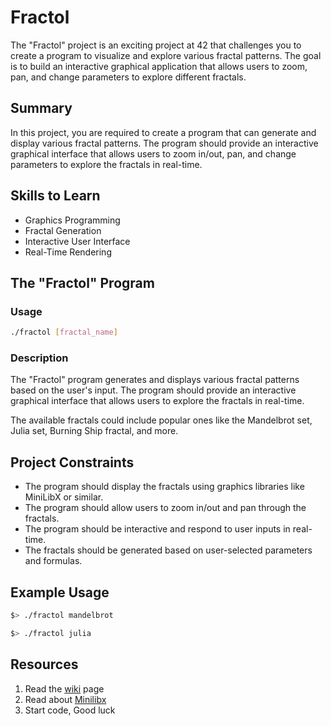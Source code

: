 # Fractol

The "Fractol" project is an exciting project at 42 that challenges you to create a program to visualize and explore various fractal patterns. The goal is to build an interactive graphical application that allows users to zoom, pan, and change parameters to explore different fractals.

## Summary

In this project, you are required to create a program that can generate and display various fractal patterns. The program should provide an interactive graphical interface that allows users to zoom in/out, pan, and change parameters to explore the fractals in real-time.

## Skills to Learn

- Graphics Programming
- Fractal Generation
- Interactive User Interface
- Real-Time Rendering

## The "Fractol" Program

### Usage

```bash
./fractol [fractal_name]
```

### Description

The "Fractol" program generates and displays various fractal patterns based on the user's input. The program should provide an interactive graphical interface that allows users to explore the fractals in real-time.

The available fractals could include popular ones like the Mandelbrot set, Julia set, Burning Ship fractal, and more.

## Project Constraints

- The program should display the fractals using graphics libraries like MiniLibX or similar.
- The program should allow users to zoom in/out and pan through the fractals.
- The program should be interactive and respond to user inputs in real-time.
- The fractals should be generated based on user-selected parameters and formulas.

## Example Usage

```bash
$> ./fractol mandelbrot
```

```bash
$> ./fractol julia
```

## Resources

1. Read the [wiki](../../wiki/) page
2. Read about [Minilibx](https://harm-smits.github.io/42docs/libs/minilibx/getting_started.html) 
3. Start code, Good luck





